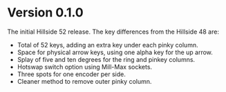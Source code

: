 # Version 0.1.0

The initial Hillside 52 release. The key differences from the Hillside 48 are:

- Total of 52 keys, adding an extra key under each pinky column.
- Space for physical arrow keys, using one alpha key for the up arrow.
- Splay of five and ten degrees for the ring and pinkey columns.
- Hotswap switch option using Mill-Max sockets.
- Three spots for one encoder per side.
- Cleaner method to remove outer pinky column.
